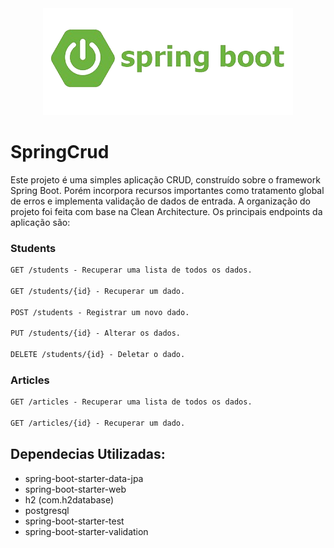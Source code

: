 <div align="center">
  <a><img src="logo.png" width="400" alt="SpringBoot" /></a>
</div>

# SpringCrud
Este projeto é uma simples aplicação CRUD, construído sobre o framework Spring Boot. 
Porém incorpora recursos importantes como tratamento global de erros e implementa 
validação de dados de entrada. A organização do projeto foi feita com base na Clean 
Architecture. Os principais endpoints da aplicação são:

### Students
```markdown
GET /students - Recuperar uma lista de todos os dados.

GET /students/{id} - Recuperar um dado.

POST /students - Registrar um novo dado.

PUT /students/{id} - Alterar os dados.

DELETE /students/{id} - Deletar o dado.
```
### Articles
```markdown
GET /articles - Recuperar uma lista de todos os dados.

GET /articles/{id} - Recuperar um dado.
```

## Dependecias Utilizadas:
- spring-boot-starter-data-jpa
- spring-boot-starter-web
- h2 (com.h2database)
- postgresql
- spring-boot-starter-test
- spring-boot-starter-validation

